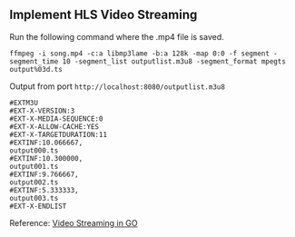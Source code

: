 ## Implement HLS Video Streaming

Run the following command where the .mp4 file is saved.
```
ffmpeg -i song.mp4 -c:a libmp3lame -b:a 128k -map 0:0 -f segment -segment_time 10 -segment_list outputlist.m3u8 -segment_format mpegts output%03d.ts
```

Output from port `http://localhost:8080/outputlist.m3u8`

```
#EXTM3U
#EXT-X-VERSION:3
#EXT-X-MEDIA-SEQUENCE:0
#EXT-X-ALLOW-CACHE:YES
#EXT-X-TARGETDURATION:11
#EXTINF:10.066667,
output000.ts
#EXTINF:10.300000,
output001.ts
#EXTINF:9.766667,
output002.ts
#EXTINF:5.333333,
output003.ts
#EXT-X-ENDLIST
```

Reference: [Video Streaming in GO](https://medium.com/bootdotdev/create-a-golang-video-streaming-server-using-hls-a-tutorial-f8c7d4545a0f)